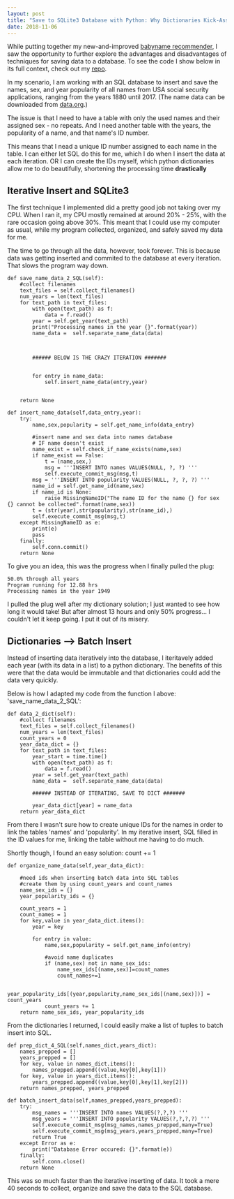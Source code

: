 ```yaml
---
layout: post
title: "Save to SQLite3 Database with Python: Why Dictionaries Kick-Ass"
date: 2018-11-06
---
```


While putting together my new-and-improved <a href="/2018/11/05/updated-babyname-recommender.html">babyname recommender</a>, I saw the opportunity to further explore the advantages and disadvantages of techniques for saving data to a database. To see the code I show below in its full context, check out my <a href="https://github.com/a-n-rose/recommendation-systems-python/tree/master/babyname_recommender">repo</a>.

In my scenario, I am working with an SQL database to insert and save the names, sex, and year popularity of all names from USA social security applications, ranging from the years 1880 until 2017. (The name data can be downloaded from <a href="https://catalog.data.gov/dataset/baby-names-from-social-security-card-applications-national-level-data">data.org</a>.)

The issue is that I need to have a table with only the used names and their assigned sex - no repeats. And I need another table with the years, the popularity of a name, and that name's ID number. 

This means that I nead a unique ID number assigned to each name in the table. I can either let SQL do this for me, which I do when I insert the data at each iteration. OR I can create the IDs myself, which python dictionaries allow me to do beautifully, shortening the processing time **drastically**

## Iterative Insert and SQLite3

The first technique I implemented did a pretty good job not taking over my CPU. When I ran it, my CPU mostly remained at around 20% - 25%, with the rare occasion going above 30%. This meant that I could use my computer as usual, while my program collected, organized, and safely saved my data for me. 

The time to go through all the data, however, took forever. This is because data was getting inserted and commited to the database at every iteration. That slows the program way down.


```
def save_name_data_2_SQL(self):
    #collect filenames
    text_files = self.collect_filenames()
    num_years = len(text_files)
    for text_path in text_files:
        with open(text_path) as f:
            data = f.read()
        year = self.get_year(text_path)
        print("Processing names in the year {}".format(year))
        name_data =  self.separate_name_data(data)
        
        
        
        ###### BELOW IS THE CRAZY ITERATION #######
        
        
        for entry in name_data:
            self.insert_name_data(entry,year)
            
            
    return None

def insert_name_data(self,data_entry,year):
    try:
        name,sex,popularity = self.get_name_info(data_entry)

        #insert name and sex data into names database
        # IF name doesn't exist
        name_exist = self.check_if_name_exists(name,sex)
        if name_exist == False:
            t = (name,sex,)
            msg = '''INSERT INTO names VALUES(NULL, ?, ?) '''
            self.execute_commit_msg(msg,t)
        msg = '''INSERT INTO popularity VALUES(NULL, ?, ?, ?) '''
        name_id = self.get_name_id(name,sex)
        if name_id is None:
            raise MissingNameID("The name ID for the name {} for sex {} cannot be collected".format(name,sex))
        t = (str(year),str(popularity),str(name_id),)
        self.execute_commit_msg(msg,t)
    except MissingNameID as e:
        print(e)
        pass
    finally:
        self.conn.commit()
    return None
```

To give you an idea, this was the progress when I finally pulled the plug:
```
50.0% through all years
Program running for 12.88 hrs
Processing names in the year 1949
```

I pulled the plug well after my dictionary solution; I just wanted to see how long it would take! But after almost 13 hours and only 50% progress... I couldn't let it keep going. I put it out of its misery.

## Dictionaries --> Batch Insert

Instead of inserting data iteratively into the database, I iteritavely added each year (with its data in a list) to a python dictionary. The benefits of this were that the data would be immutable and that dictionaries could add the data very quickly. 

Below is how I adapted my code from the function I above: 'save_name_data_2_SQL':
```
def data_2_dict(self):
    #collect filenames
    text_files = self.collect_filenames()
    num_years = len(text_files)
    count_years = 0
    year_data_dict = {}
    for text_path in text_files:
        year_start = time.time()
        with open(text_path) as f:
            data = f.read()
        year = self.get_year(text_path)
        name_data =  self.separate_name_data(data)
        
        ###### INSTEAD OF ITERATING, SAVE TO DICT #######
        
        year_data_dict[year] = name_data
    return year_data_dict
```
From there I wasn't sure how to create unique IDs for the names in order to link the tables 'names' and 'popularity'. In my iterative insert, SQL filled in the ID values for me, linking the table without me having to do much. 

Shortly though, I found an easy solution: count += 1

```
def organize_name_data(self,year_data_dict):
    
    #need ids when inserting batch data into SQL tables
    #create them by using count_years and count_names
    name_sex_ids = {}
    year_popularity_ids = {}
    
    count_years = 1 
    count_names = 1
    for key,value in year_data_dict.items():
        year = key
        
        for entry in value:
            name,sex,popularity = self.get_name_info(entry)
            
            #avoid name duplicates
            if (name,sex) not in name_sex_ids:
                name_sex_ids[(name,sex)]=count_names
                count_names+=1
                
            year_popularity_ids[(year,popularity,name_sex_ids[(name,sex)])] = count_years
            count_years += 1
    return name_sex_ids, year_popularity_ids
```
From the dictionaries I returned, I could easily make a list of tuples to batch insert into SQL. 

```
def prep_dict_4_SQL(self,names_dict,years_dict):
    names_prepped = []
    years_prepped = []
    for key, value in names_dict.items():
        names_prepped.append((value,key[0],key[1]))
    for key, value in years_dict.items():
        years_prepped.append((value,key[0],key[1],key[2]))
    return names_prepped, years_prepped
    
def batch_insert_data(self,names_prepped,years_prepped):
    try:
        msg_names = '''INSERT INTO names VALUES(?,?,?) '''
        msg_years = '''INSERT INTO popularity VALUES(?,?,?,?) '''
        self.execute_commit_msg(msg_names,names_prepped,many=True)
        self.execute_commit_msg(msg_years,years_prepped,many=True)
        return True
    except Error as e:
        print("Database Error occured: {}".format(e))
    finally:
        self.conn.close()
    return None
```

This was so much faster than the iterative inserting of data. It took a mere 40 seconds to collect, organize and save the data to the SQL database.
